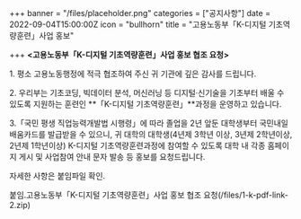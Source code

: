 +++
banner = "/files/placeholder.png"
categories = ["공지사항"]
date = 2022-09-04T15:00:00Z
icon = "bullhorn"
title = "고용노동부「K-디지털 기초역량훈련」사업 홍보"

+++
**<고용노동부「K-디지털 기초역량훈련」사업 홍보 협조 요청>**

1\. 평소 고용노동행정에 적극 협조하여 주신 귀 기관에 깊은 감사를 드립니다.

2\. 우리부는 기초코딩, 빅데이터 분석, 머신러닝 등 디지털·신기술을 기초부터 배울 수 있도록 지원하는 훈련인 **「K-디지털 기초역량훈련」**과정을 운영하고 있습니다.

3\.「국민 평생 직업능력개발법 시행령」에 따라 졸업을 2년 앞둔 대학생부터 국민내일배움카드를 발급받을 수 있으니, 귀 대학의 대학생(4년제 3학년 이상, 3년제 2학년이상, 2년제 1학년이상) K-디지털 기초역량훈련과정에 참여할 수 있도록 대학 내 각종 홈페이지 게시 및 사업참여 안내 문자 발송 등 홍보를 요청드립니다.

자세한 사항은 붙임파일 확인.

붙임.고용노동부「K-디지털 기초역량훈련」사업 홍보 협조 요청(/files/1-k-pdf-link-2.zip)